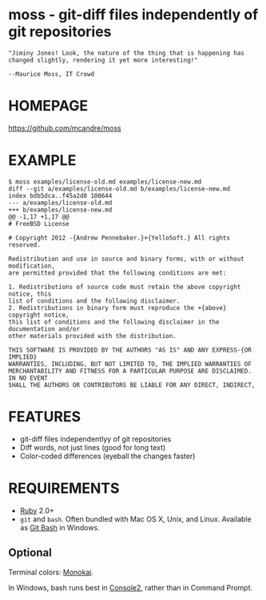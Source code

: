 # moss - git-diff files independently of git repositories

    "Jiminy Jones! Look, the nature of the thing that is happening has changed slightly, rendering it yet more interesting!"

    --Maurice Moss, IT Crowd

# HOMEPAGE

https://github.com/mcandre/moss

# EXAMPLE

    $ moss examples/license-old.md examples/license-new.md
    diff --git a/examples/license-old.md b/examples/license-new.md
    index bdb5dca..f45a2d0 100644
    --- a/examples/license-old.md
    +++ b/examples/license-new.md
    @@ -1,17 +1,17 @@
    # FreeBSD License

    # Copyright 2012 -{Andrew Pennebaker.}+{YelloSoft.} All rights reserved.

    Redistribution and use in source and binary forms, with or without modification,
    are permitted provided that the following conditions are met:

    1. Redistributions of source code must retain the above copyright notice, this
    list of conditions and the following disclaimer.
    2. Redistributions in binary form must reproduce the +{above} copyright notice,
    this list of conditions and the following disclaimer in the documentation and/or
    other materials provided with the distribution.

    THIS SOFTWARE IS PROVIDED BY THE AUTHORS "AS IS" AND ANY EXPRESS-{OR IMPLIED} 
    WARRANTIES, INCLUDING, BUT NOT LIMITED TO, THE IMPLIED WARRANTIES OF
    MERCHANTABILITY AND FITNESS FOR A PARTICULAR PURPOSE ARE DISCLAIMED. IN NO EVENT
    SHALL THE AUTHORS OR CONTRIBUTORS BE LIABLE FOR ANY DIRECT, INDIRECT,

# FEATURES

* git-diff files independentlyy of git repositories
* Diff words, not just lines (good for long text)
* Color-coded differences (eyeball the changes faster)

# REQUIREMENTS

* [Ruby](https://www.ruby-lang.org/) 2.0+
* `git` and `bash`. Often bundled with Mac OS X, Unix, and Linux. Available as [Git Bash](http://chocolatey.org/packages/git) in Windows.

## Optional

Terminal colors: [Monokai](http://www.reddit.com/r/commandline/comments/1q4b90/is_there_a_monokai_port_for_nano/).

In Windows, bash runs best in [Console2](http://chocolatey.org/packages/Console2), rather than in Command Prompt.
